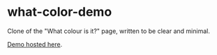 what-color-demo
===============

Clone of the "What colour is it?" page, written to be clear and minimal.

[Demo hosted here](http://devoidfury.github.io/what-color-demo).
